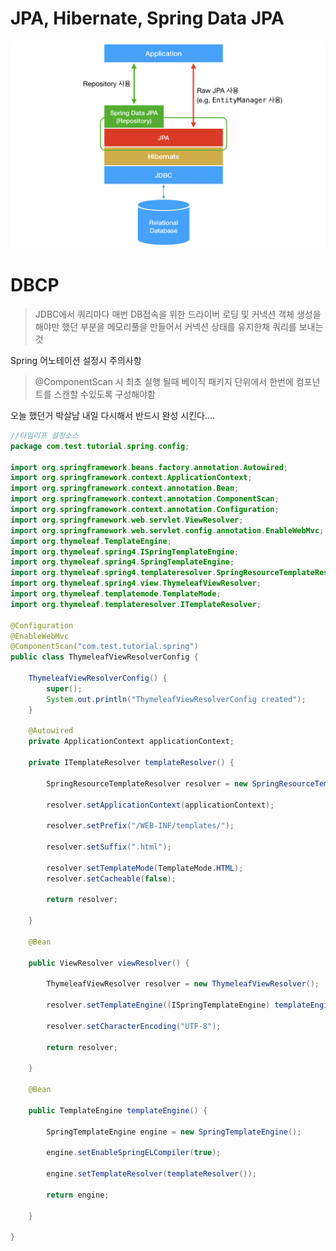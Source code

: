 # JPA, Hibernate, Spring Data JPA

![JPA, Hibernate, Spring Data JPA의 전반적인 그림](./image/overall_design.png)



# DBCP

> JDBC에서 쿼리마다 매번 DB접속을 위한 드라이버 로딩 및 커넥션 객체 생성을 해야만 했던 부분을 메모리풀을 만들어서 커넥션 상태를 유지한채 쿼리를 보내는 것



Spring 어노테이션 설정시 주의사항

> @ComponentScan 시 최초 실행 될때 베이직 패키지 단위에서 한번에 컴포넌트를 스캔할 수있도록 구성해야함

오늘 했던거 박살남 내일 다시해서 반드시 완성 시킨다....

```java
//타임리프 설정소스
package com.test.tutorial.spring.config;

import org.springframework.beans.factory.annotation.Autowired;
import org.springframework.context.ApplicationContext;
import org.springframework.context.annotation.Bean;
import org.springframework.context.annotation.ComponentScan;
import org.springframework.context.annotation.Configuration;
import org.springframework.web.servlet.ViewResolver;
import org.springframework.web.servlet.config.annotation.EnableWebMvc;
import org.thymeleaf.TemplateEngine;
import org.thymeleaf.spring4.ISpringTemplateEngine;
import org.thymeleaf.spring4.SpringTemplateEngine;
import org.thymeleaf.spring4.templateresolver.SpringResourceTemplateResolver;
import org.thymeleaf.spring4.view.ThymeleafViewResolver;
import org.thymeleaf.templatemode.TemplateMode;
import org.thymeleaf.templateresolver.ITemplateResolver;

@Configuration
@EnableWebMvc
@ComponentScan("com.test.tutorial.spring")
public class ThymeleafViewResolverConfig {

	ThymeleafViewResolverConfig() {
		super();
		System.out.println("ThymeleafViewResolverConfig created");
	}

	@Autowired
	private ApplicationContext applicationContext;

	private ITemplateResolver templateResolver() {

		SpringResourceTemplateResolver resolver = new SpringResourceTemplateResolver();

		resolver.setApplicationContext(applicationContext);

		resolver.setPrefix("/WEB-INF/templates/");

		resolver.setSuffix(".html");

		resolver.setTemplateMode(TemplateMode.HTML);
		resolver.setCacheable(false);

		return resolver;

	}

	@Bean

	public ViewResolver viewResolver() {

		ThymeleafViewResolver resolver = new ThymeleafViewResolver();

		resolver.setTemplateEngine((ISpringTemplateEngine) templateEngine());

		resolver.setCharacterEncoding("UTF-8");

		return resolver;

	}

	@Bean

	public TemplateEngine templateEngine() {

		SpringTemplateEngine engine = new SpringTemplateEngine();

		engine.setEnableSpringELCompiler(true);

		engine.setTemplateResolver(templateResolver());

		return engine;

	}

}

```

